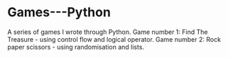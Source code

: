 # Games---Python
A series of games I wrote through Python.
Game number 1: Find The Treasure - using control flow and logical operator.
Game number 2: Rock paper scissors - using randomisation and lists. 

